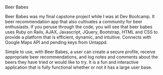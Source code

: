Beer Babes


Beer Babes was my final capstone project while I was at Dev Bootcamp. It beer recommendation app that also cultivates a community for beer enthusiasts. If you peruse through the code, you will see that beer babes uses Ruby on Rails, AJAX, Javascript, JQuery, Bootstrap, HTML and CSS to provide a platform that is efficient, dynamic, and intuitive. Connects with Google Maps API and pending keys from Untappd.

Simple to use, with Beer Babes, a user can create a secure profile, receive appropriate beer recommendations, and log notes and comments about the beers they have tried or would like to try. It is a fun and interactive application that is fully functional whether or not it has a large user base.
